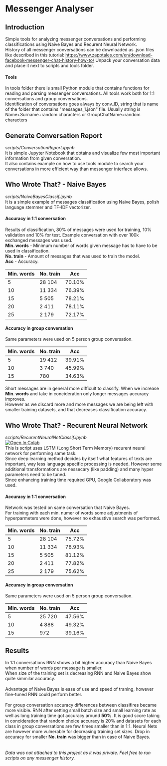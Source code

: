 # Messenger Analyser

## Introduction
Simple tools for analyzing messenger conversations and performing classifications using Naive Bayes and Recurent Neural Network.\
History of all messenger conversations can be downloaded as .json files like described in this tutorial:
https://www.zapptales.com/en/download-facebook-messenger-chat-history-how-to/
Unpack your conversation data and place it next to scripts and tools folder.

#### Tools 
In tools folder there is small Python module that contains functions for reading and parsing messenger conversations. 
All tools work both for 1:1 conversations and group conversations. \
Identification of conversations goes always by conv_ID, string that is name of the folder that contains "messages_1.json" file. 
Usually string is Name+Surname+random characters or GroupChatName+random characters

## Generate Conversation Report
*scripts/ConversationReport.ipynb*\
It is simple Jupyter Notebook that obtains and visualize few most important information from given conversation. \
It also contains example on how to use tools module to search your conversations in more efficient way than messenger interface allows. 

## Who Wrote That? - Naive Bayes
*scripts/NaiveBayesClassif.ipynb*\
It is a simple example of messages classification using Naive Bayes, polish language stemmer and TF-IDF vectorizer. 
#### Accuracy in 1:1 conversation
Results of classification, 80% of messages were used for training, 10% validation and 10% for test. Example conversation with over 100k exchanged messages was used.\
**Min. words** - Minimum number of words given message has to have to be used in classification. \
**No. train** - Amount of messages that was used to train the model.\
**Acc** - Accuracy.

| Min. words | No. train | Acc   |
| ------     | ------    | ----- |
| 5          | 28 104     |70.10% |
| 10         | 11 334     |76.39% |
| 15         | 5 505      |78.21% |
| 20         | 2 411      |78.11% |
| 25         | 2 179      |72.17% |

#### Accuracy in group conversation
Same parameters were used on 5 person group conversation. 

| Min. words | No. train | Acc   |
| ------     | ------    | ----- |
| 5          | 19 412     |39.91% |
| 10         | 3 740      |45.99% |
| 15         | 780        |34.63% |

Short messages are in general more difficult to classify. When we increase **Min. words** and take in concideration only longer messages accuracy improves. \
However as we discard more and more messages we are being left with smaller training datasets, and that decreases classification accuracy. 

## Who Wrote That? - Recurent Neural Network
*scripts/RecurentNeuralNetClassif.ipynb*\
[![Open In Colab](https://colab.research.google.com/assets/colab-badge.svg)](https://colab.research.google.com/drive/14zAsec8gYak_Ad_P5UxGI0bghXYJsAfS) \
This is script uses LSTM (Long Short Term Memory) recurent neural network for performing same task.\
Since deep learning method decides by itself what features of texts are important, way less language specific processing is needed.
However some additional transformations are nessecary (like padding) and many hyper parameters need to be tuned. \
Since enhancing training time required GPU, Google Collaboratory  was used.
#### Accuracy in 1:1 conversation
Network was tested on same conversation that Naive Bayes.\
For training with each min. numer of words some adjustments of hyperparmeters were done, however no exhaustive search was performed. 

| Min. words | No. train | Acc   |
| ------     | ------    | ----- |
| 5          | 28 104     |75.72% |
| 10         | 11 334     |78.93% |
| 15         | 5 505      |81.12% |
| 20         | 2 411      |77.82% |
| 25         | 2 179      |75.62% |

#### Accuracy in group conversation
Same parameters were used on 5 person group conversation. 

| Min. words | No. train | Acc   |
| ------     | ------    | ----- |
| 5          | 25 720    |47.56% |
| 10         | 4 888     |49.32% |
| 15         | 972       |39.16% |

## Results 
In 1:1 conversations RNN shows a bit higher accuracy than Naive Bayes when number of words per message is smaller. \
When size of the training set is decreasing RNN and Naive Bayes show quite simmilar accuracy. \
\
Advantage of Naive Bayes is ease of use and speed of traning, however fine-tuned RNN could perform better. \
\
For group conversation accuracy differences between classifires became more visible. 
RNN after setting small batch size and small learning rate as well as long training time got accuracy around **50%**.
It is good score taking in concideration that random choice accuracy is 20% and datasets for each class in group conversations are few times smaller than in 1:1.
Neural Nets are however more vulnerable for decreasing training set sizes. Drop in accuracy for smaller **No. train** was bigger than in case of Naive Bayes.
\
\
\
*Data was not attached to this project as it was private. Feel free to run scripts on any messenger history.*
